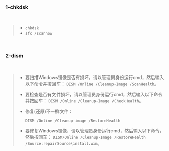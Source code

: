 ### 1-chkdsk

&nbsp;

> * `chkdsk`
> * `sfc /scannow`

&nbsp;

### 2-dism

&nbsp;

> - 要扫描Windows镜像是否有损坏，请以管理员身份运行cmd，然后输入以下命令并按回车：
>   `DISM /Online /Cleanup-Image /ScanHealth`。
>
> - 要检查是否有文件损坏，请以管理员身份运行cmd，然后输入以下命令并按回车：
>   `DISM /Online /Cleanup-Image /CheckHealth`。
>
> - 修复(还原)不一样文件：
>
>   `DISM /Online /Cleanup-image /RestoreHealth`
>
> - 要修复Windows镜像，请以管理员身份运行cmd，然后输入以下命令，然后按回车：
> `DISM/Online /Cleanup-Image /RestoreHealth /Source:repairSource\install.wim`。

